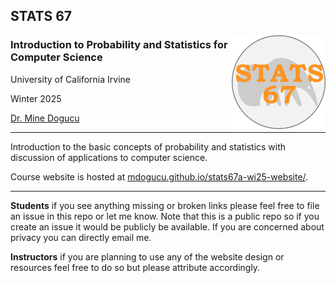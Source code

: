 ## STATS 67
<img src="img/logo.png" alt="Logo that reads STATS 67 with an anteater illustration on the background" width="150" align = "right"/>


  
### Introduction to Probability and Statistics for Computer Science
University of California Irvine 

Winter 2025 

[Dr. Mine Dogucu](https://minedogucu.com)  

    
<hr>

Introduction to the basic concepts of probability and statistics with discussion of applications to computer science.

Course website is hosted at [mdogucu.github.io/stats67a-wi25-website/](mdogucu.github.io/stats67a-wi25-website/).

<hr>

**Students** if you see anything missing or broken links please feel free to file an issue in this repo or let me know. Note that this is a public repo so if you create an issue it would be publicly be available. If you are concerned about privacy you can directly email me.

**Instructors** if you are planning to use any of the website design or resources feel free to do so but please attribute accordingly. 




